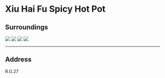 # Xiu Hai Fu Spicy Hot Pot

## Surroundings

<div class="image-slide">
<img src="https://img.xmummap.com/G_xiufuhai_surd1.webp" />
<img src="https://img.xmummap.com/G_xiufuhai_surd2.webp" />
<img src="https://img.xmummap.com/G_xiufuhai_surd3.webp" />
<img src="https://img.xmummap.com/G_xiufuhai_surd4.webp" />

</div>

---

## Address

R.G.27
